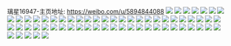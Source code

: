 璃星16947-主页地址: https://weibo.com/u/5894844088 
![](https://wx4.sinaimg.cn/mw2000/006qWaesly1h9ng62h6ilj30tw0qk441.jpg) 
![](https://wx4.sinaimg.cn/mw2000/006qWaesgy1h9l5qb2357j31f01w0u0x.jpg) 
![](https://wx4.sinaimg.cn/mw2000/006qWaesgy1h9l5u1um0yj31o0280npf.jpg) 
![](https://wx4.sinaimg.cn/mw2000/006qWaesgy1h9l5u6k097j31o0280e83.jpg) 
![](https://wx4.sinaimg.cn/mw2000/006qWaesgy1h9l5ucparfj31o0280x6q.jpg) 
![](https://wx4.sinaimg.cn/mw2000/006qWaesgy1h9l5uglzi6j31o0280npe.jpg) 
![](https://wx4.sinaimg.cn/mw2000/006qWaesly1h8nksy06t3j335s2dc4qr.jpg) 
![](https://wx4.sinaimg.cn/mw2000/006qWaesly1h8nkszxzrdj32c0340u0y.jpg) 
![](https://wx4.sinaimg.cn/mw2000/006qWaesly1h8nkt2st1ij335s35se84.jpg) 
![](https://wx4.sinaimg.cn/mw2000/006qWaesly1h8nkt5rb77j330135skjo.jpg) 
![](https://wx4.sinaimg.cn/mw2000/006qWaesly1h8nkt7o5y0j335s2u8qv6.jpg) 
![](https://wx4.sinaimg.cn/mw2000/006qWaesly1h8nkta1m50j32c0340hdv.jpg) 
![](https://wx4.sinaimg.cn/mw2000/006qWaesly1h8nktb2kuvj31c01s04qp.jpg) 
![](https://wx4.sinaimg.cn/mw2000/006qWaesly1h8nktcbg4wj32dc35shdu.jpg) 
![](https://wx4.sinaimg.cn/mw2000/006qWaesly1h8nktelfhwj33402c0qv7.jpg) 
![](https://wx4.sinaimg.cn/mw2000/006qWaesly1h8nktgglyqj32dc35se82.jpg) 
![](https://wx4.sinaimg.cn/mw2000/006qWaesly1h8nkth2zf9j30ty1d6njo.jpg) 
![](https://wx4.sinaimg.cn/mw2000/006qWaesly1h8nkthh0hwj30u01uogw1.jpg) 
![](https://wx4.sinaimg.cn/mw2000/006qWaesly1h8e6rsjhwxj31o0280ha9.jpg) 
![](https://wx4.sinaimg.cn/mw2000/006qWaesly1h8d3njdwx8j32qk3nekjq.jpg) 
![](https://wx4.sinaimg.cn/mw2000/006qWaesly1h8519tdsp1j335s2dc4qq.jpg) 
![](https://wx4.sinaimg.cn/mw2000/006qWaesly1h8519tw92kj30u00u0wm8.jpg) 
![](https://wx4.sinaimg.cn/mw2000/006qWaesly1h8519uvitvj31mc25s7wh.jpg) 
![](https://wx4.sinaimg.cn/mw2000/006qWaesly1h8519vwylaj31mc25se81.jpg) 
![](https://wx4.sinaimg.cn/mw2000/006qWaesly1h8519wq5h8j31mc25skgu.jpg) 
![](https://wx4.sinaimg.cn/mw2000/006qWaesly1h8519xozt5j31mc1mc1kx.jpg) 
![](https://wx4.sinaimg.cn/mw2000/006qWaesly1h8519ynpc6j31hc1hakjh.jpg) 
![](https://wx4.sinaimg.cn/mw2000/006qWaesly1h851a0ec7gj32c0340kjn.jpg) 
![](https://wx4.sinaimg.cn/mw2000/006qWaesly1h851a28tcyj32c03407wj.jpg) 
![](https://wx4.sinaimg.cn/mw2000/006qWaesly1h851a4zrrtj32dc35snpf.jpg) 
![](https://wx4.sinaimg.cn/mw2000/006qWaesly1h851a8y1ebj33s051cx6t.jpg) 
![](https://wx4.sinaimg.cn/mw2000/006qWaesly1h7r5qigglrj33s051c4qu.jpg) 
![](https://wx4.sinaimg.cn/mw2000/006qWaesly1h7ouw34wcaj31hc1z4e81.jpg) 
![](https://wx4.sinaimg.cn/mw2000/006qWaesly1h7ouw47miqj31hc1z4hdt.jpg) 
![](https://wx4.sinaimg.cn/mw2000/006qWaesly1h7ouw5jas7j31w02iox6p.jpg) 
![](https://wx4.sinaimg.cn/mw2000/006qWaesly1h7ouw7kdnfj31w02ioe82.jpg) 
![](https://wx4.sinaimg.cn/mw2000/006qWaesly1h7fho0q6wij335s35s7wj.jpg) 
![](https://wx4.sinaimg.cn/mw2000/006qWaesly1h7fho1zxvwj31401hcqiy.jpg) 
![](https://wx4.sinaimg.cn/mw2000/006qWaesly1h7fhodmu9mj335s35s1kx.jpg) 
![](https://wx4.sinaimg.cn/mw2000/006qWaesly1h7fhoj2lcwj32dc35s1kx.jpg) 
![](https://wx4.sinaimg.cn/mw2000/006qWaesly1h7fhoosjd6j335k35shdt.jpg) 
![](https://wx4.sinaimg.cn/mw2000/006qWaesly1h7fhorxfs7j31w02ioe82.jpg) 
![](https://wx4.sinaimg.cn/mw2000/006qWaesly1h7fhovkdagj32dc35shdv.jpg) 
![](https://wx4.sinaimg.cn/mw2000/006qWaesly1h7fhp342s7j31400u0t9j.jpg) 
![](https://wx4.sinaimg.cn/mw2000/006qWaesly1h7fhtd3ur3j30qo0y6adx.jpg) 
![](https://wx4.sinaimg.cn/mw2000/006qWaesly1h79wqb7s9pj31w02ioq7e.jpg) 
![](https://wx4.sinaimg.cn/mw2000/006qWaesly1h79wqec0o9j30u01uogwk.jpg) 
![](https://wx4.sinaimg.cn/mw2000/006qWaesly1h79wqgam97j31s035snpe.jpg) 
![](https://wx4.sinaimg.cn/mw2000/006qWaesly1h79wqhi7ruj335s1s0107.jpg) 
![](https://wx4.sinaimg.cn/mw2000/006qWaesly1h79wqcwy38j32dc35s7ne.jpg) 
![](https://wx4.sinaimg.cn/mw2000/006qWaesly1h79wqjhbhjj31s035sdp6.jpg) 
![](https://wx4.sinaimg.cn/mw2000/006qWaesly1h79wqlbnb2j31r0340x6r.jpg) 
![](https://wx4.sinaimg.cn/mw2000/006qWaesly1h79wqndyfij31qa35su06.jpg) 
![](https://wx4.sinaimg.cn/mw2000/006qWaesly1h79wrolgugj32dc35sqv8.jpg) 
![](https://wx4.sinaimg.cn/mw2000/006qWaesly1h6xyz2oj30j32u851cx6s.jpg) 
![](https://wx4.sinaimg.cn/mw2000/006qWaesly1h6xyz49i8mj31fs35s183.jpg) 
![](https://wx4.sinaimg.cn/mw2000/006qWaesly1h6llt67k8zj335s2dcgpz.jpg) 
![](https://wx4.sinaimg.cn/mw2000/006qWaesly1h6llt921ppj32dc35s1kz.jpg) 
![](https://wx4.sinaimg.cn/mw2000/006qWaesly1h6c9dzhczoj32c0340npf.jpg) 
![](https://wx4.sinaimg.cn/mw2000/006qWaesly1h6c9e4flyjj32c0340x6r.jpg) 
![](https://wx4.sinaimg.cn/mw2000/006qWaesly1h6c9e92e06j32c0340hdw.jpg) 
![](https://wx4.sinaimg.cn/mw2000/006qWaesly1h60tgsgzi7j33s051ctpy.jpg) 
